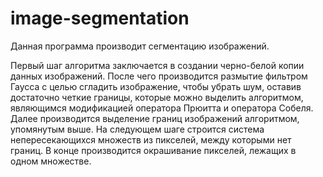 # image-segmentation
Данная программа производит сегментацию изображений.

Первый шаг алгоритма заключается в создании черно-белой копии данных изображений.
После чего производится размытие фильтром Гаусса с целью сгладить изображение, чтобы убрать шум, оставив достаточно четкие границы, которые можно выделить алгоритмом, являющимся модификацией оператора Прюитта и оператора Собеля.
Далее производится выделение границ изображений алгоритмом, упомянутым выше.
На следующем шаге строится система непересекающихся множеств из пикселей, между которыми нет границ.
В конце производится окрашивание пикселей, лежащих в одном множестве.
